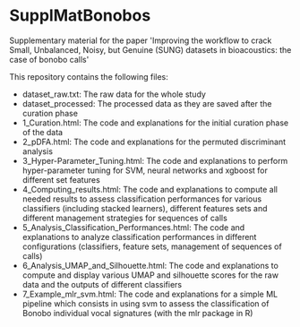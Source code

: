 # SupplMatBonobos
Supplementary material for the paper 'Improving the workflow to crack Small, Unbalanced, Noisy, but Genuine (SUNG) datasets in bioacoustics: the case of bonobo calls'

This repository contains the following files:
- dataset_raw.txt: The raw data for the whole study
- dataset_processed: The processed data as they are saved after the curation phase
- 1_Curation.html: The code and explanations for the initial curation phase of the data
- 2_pDFA.html: The code and explanations for the permuted discriminant analysis
- 3_Hyper-Parameter_Tuning.html: The code and explanations to perform hyper-parameter tuning for SVM, neural networks and xgboost for different set features
- 4_Computing_results.html: The code and explanations to compute all needed results to assess classification performances for various classifiers (including stacked learners), different features sets and different management strategies for sequences of calls
- 5_Analysis_Classification_Performances.html: The code and explanations to analyze classification performances in different configurations (classifiers, feature sets, management of sequences of calls)
- 6_Analysis_UMAP_and_Silhouette.html: The code and explanations to compute and display various UMAP and silhouette scores for the raw data and the outputs of different classifiers
- 7_Example_mlr_svm.html: The code and explanations for a simple ML pipeline which consists in using svm to assess the classification of Bonobo individual vocal signatures (with the mlr package in R)
